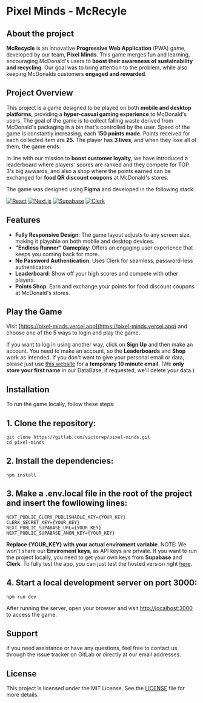 # Pixel Minds - McRecyle

## About the project

**McRecycle** is an innovative **Progressive Web Application** (PWA) game, developed by our team, **Pixel Minds**. This game merges fun and learning, encouraging McDonald's users to **boost their awareness of sustainability and recycling**. Our goal was to bring attention to the problem, while also keeping McDonalds customers **engaged and rewarded**.

## Project Overview

This project is a game designed to be played on both **mobile and desktop platforms**, providing a **hyper-casual gaming experience** to McDonald's users. The goal of the game is to collect falling waste derived from McDonald's packaging in a bin that's controlled by the user. Speed of the game is constantly increasing, each **150 points made**. Points received for each collected item are **25**. The player has **3 lives**, and when they lose all of them, the game ends.

In line with our mission to **boost customer loyalty**, we have introduced a leaderboard where players' scores are ranked and they compete for TOP 3's big awwards, and also a shop where the points earned can be exchanged for **food QR discount coupons** at McDonald's stores.

The game was designed using **Figma** and developed in the following stack:

[![React](https://img.shields.io/badge/React-18-blue)](https://reactjs.org/)
[![Next.js](https://img.shields.io/badge/Next.js-13-lightgrey)](https://nextjs.org/)
[![Supabase](https://img.shields.io/badge/Supabase-2-yellow)](https://supabase.io/)
[![Clerk](https://img.shields.io/badge/Clerk-4-orange)](https://clerk.dev/)

## Features

- **Fully Responsive Design**: The game layout adjusts to any screen size, making it playable on both mobile and desktop devices.
- **"Endless Runner" Gameplay**: Offers an engaging user experience that keeps you coming back for more.
- **No Password Authentication**: Uses Clerk for seamless, password-less authentication.
- **Leaderboard**: Show off your high scores and compete with other players.
- **Points Shop**: Earn and exchange your points for food discount coupons at McDonald's stores.

## Play the Game

Visit [https://pixel-minds.vercel.app](https://pixel-minds.vercel.app) and choose one of the 5 ways to login and play the game.


If you want to log in using another way, click on **Sign Up** and then make an account. You need to make an account, so the **Leaderboards** and **Shop** work as intended. If you don't want to give your personal email or data, please just use [this website](https://10minutemail.com) for a **temporary 10 minute email**. (We **only store your first name** in our DataBase, if requested, we'll delete your data.)

## Installation

To run the game locally, follow these steps:

## 1. Clone the repository:

```shell
git clone https://gitlab.com/victorwp/pixel-minds.git
cd pixel-minds
```

## 2. Install the dependencies:

```shell
npm install
```
## 3. Make a .env.local file in the root of the project and insert the fowllowing lines:

```shell
NEXT_PUBLIC_CLERK_PUBLISHABLE_KEY={YOUR_KEY}
CLERK_SECRET_KEY={YOUR_KEY}
NEXT_PUBLIC_SUPABASE_URL={YOUR_KEY}
NEXT_PUBLIC_SUPABASE_ANON_KEY={YOUR_KEY}
```

**Replace {YOUR_KEY} with your actual enviroment variable**.
NOTE: We won't share our **Enviroment keys**, as API keys are private. If you want to run the project locally, you need to get your own keys from **Supabase** and **Clerk**. To fully test the app, you can just test the hosted version right [here](https://pixel-minds.vercel.app).


## 4. Start a local development server on port 3000:

```shell
npm run dev
```

After running the server, open your browser and visit [http://localhost:3000](http://localhost:3000) to access the game.

## Support

If you need assistance or have any questions, feel free to contact us through the issue tracker on GitLab or directly at our email addresses.

## License

This project is licensed under the MIT License. See the [LICENSE](./LICENSE) file for more details.
